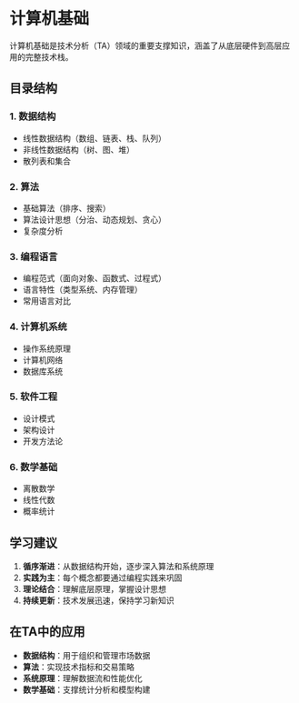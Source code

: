 # 计算机基础

计算机基础是技术分析（TA）领域的重要支撑知识，涵盖了从底层硬件到高层应用的完整技术栈。

## 目录结构

### 1. 数据结构
- 线性数据结构（数组、链表、栈、队列）
- 非线性数据结构（树、图、堆）
- 散列表和集合

### 2. 算法
- 基础算法（排序、搜索）
- 算法设计思想（分治、动态规划、贪心）
- 复杂度分析

### 3. 编程语言
- 编程范式（面向对象、函数式、过程式）
- 语言特性（类型系统、内存管理）
- 常用语言对比

### 4. 计算机系统
- 操作系统原理
- 计算机网络
- 数据库系统

### 5. 软件工程
- 设计模式
- 架构设计
- 开发方法论

### 6. 数学基础
- 离散数学
- 线性代数
- 概率统计

## 学习建议

1. **循序渐进**：从数据结构开始，逐步深入算法和系统原理
2. **实践为主**：每个概念都要通过编程实践来巩固
3. **理论结合**：理解底层原理，掌握设计思想
4. **持续更新**：技术发展迅速，保持学习新知识

## 在TA中的应用

- **数据结构**：用于组织和管理市场数据
- **算法**：实现技术指标和交易策略
- **系统原理**：理解数据流和性能优化
- **数学基础**：支撑统计分析和模型构建 